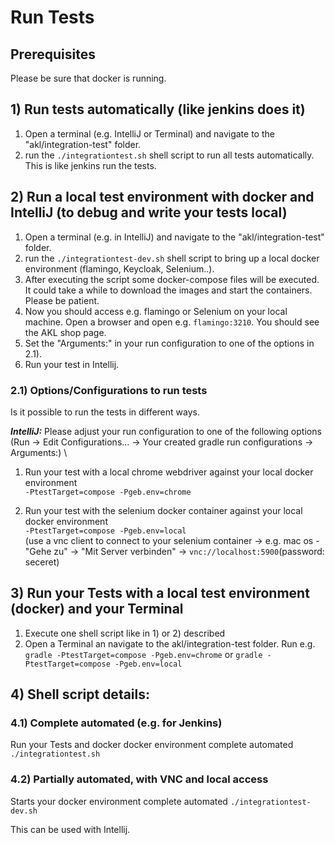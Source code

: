 # Run Tests

## Prerequisites
Please be sure that docker is running.

## 1) Run tests automatically (like jenkins does it)
1. Open a terminal (e.g. IntelliJ or Terminal) and navigate to the "akl/integration-test" folder.
2. run the `./integrationtest.sh` shell script to run all tests automatically. This is like jenkins run the tests.

## 2) Run a local test environment with docker and IntelliJ (to debug and write your tests local)
1. Open a terminal (e.g. in IntelliJ) and navigate to the "akl/integration-test" folder.
2. run the `./integrationtest-dev.sh` shell script to bring up a local docker environment (flamingo, Keycloak, Selenium..). 
3. After executing the script some docker-compose files will be executed. It could take a while to download the images and start the containers. Please be patient.
4. Now you should access e.g. flamingo or Selenium on your local machine. Open a browser and open e.g. `flamingo:3210`. You should see the AKL shop page.
5. Set the "Arguments:" in your run configuration to one of the options in 2.1).
6. Run your test in Intellij.

### 2.1) Options/Configurations to run tests
Is it possible to run the tests in different ways. 

***IntelliJ:*** Please adjust your run configuration to one of the following options (Run -> Edit Configurations... -> Your created gradle run configurations -> Arguments:) \

1. Run your test with a local chrome webdriver against your local docker environment \
`-PtestTarget=compose -Pgeb.env=chrome`

2. Run your test with the selenium docker container against your local docker environment \
`-PtestTarget=compose -Pgeb.env=local` \
(use a vnc client to connect to your selenium container -> e.g. mac os -  "Gehe zu" -> "Mit Server verbinden" -> `vnc://localhost:5900`(password: seceret)

## 3) Run your Tests with a local test environment (docker) and your Terminal
1. Execute one shell script like in 1) or 2) described
2. Open a Terminal an navigate to the akl/integration-test folder. Run
e.g. `gradle -PtestTarget=compose -Pgeb.env=chrome` or `gradle -PtestTarget=compose -Pgeb.env=local`

## 4) Shell script details: 
### 4.1) Complete automated (e.g. for Jenkins)
Run your Tests and docker docker environment complete automated
`./integrationtest.sh`

### 4.2) Partially automated, with VNC and local access
Starts your docker environment complete automated
`./integrationtest-dev.sh`

This can be used with Intellij.
